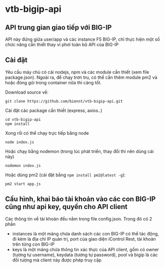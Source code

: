# vtb-bigip-api

## API trung gian giao tiếp với BIG-IP
API này đứng giữa user/app và các instance F5 BIG-IP, chỉ thực hiện một số chức năng cần thiết thay vì phơi toàn bộ API của BIG-IP
## Cài đặt
Yêu cầu máy chủ có cài nodejs, npm và các module cần thiết (xem file package.json). Ngoài ra, để chạy trơn tru, có thể cần thêm module pm2 và hoặc đóng gói trong container nữa thì càng tốt.

Download source về:
```
git clone https://github.com/biennt/vtb-bigip-api.git
```

Cài đặt các package cần thiết (express, axios..)
```
cd vtb-bigip-api
npm install
```

Xong rồi có thể chạy trực tiếp bằng node
```
node index.js
```

Hoặc chạy bằng nodemon (trong lúc phát triển, thay đổi thì nên dùng cái này)
```
nodemon index.js
```

Hoặc dùng pm2 (cài đặt bằng `npm install pm2@latest -g`):
```
pm2 start app.js
```

## Cấu hình, khai báo tài khoản vào các con BIG-IP cũng như api key, quyền cho API client
Các thông tin về tài khoản đều nằm trong file config.json.
Trong đó có 2 phần
- instances là một mảng chứa danh sách các con BIG-IP có thể tác động, đi kèm là địa chỉ IP quản trị, port của giao diện iControl Rest, tài khoản trên từng con BIG-IP
- keys là một mảng chứa thông tin xác thực của API client, gồm có owner (tương tự username), keydata (tương tự password), pool và bigip là các đối tượng mà client này được phép truy cập

